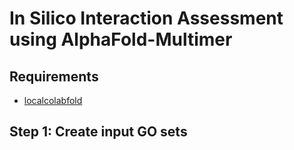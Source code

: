 # In Silico Interaction Assessment using AlphaFold-Multimer

## Requirements

* [localcolabfold](https://github.com/YoshitakaMo/localcolabfold)

## Step 1: Create input GO sets
